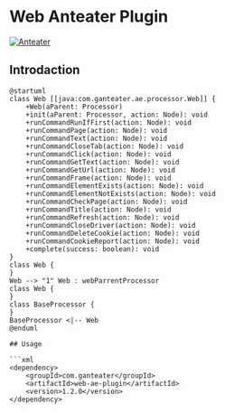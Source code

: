 # Web Anteater Plugin

[![Anteater](https://img.shields.io/maven-central/v/com.ganteater/web-ae-plugin.svg)](https://central.sonatype.com/artifact/com.ganteater/web-ae-plugin)

## Introdaction

```platuml
@startuml
class Web [[java:com.ganteater.ae.processor.Web]] {
	+Web(aParent: Processor)
	+init(aParent: Processor, action: Node): void
	+runCommandRunIfFirst(action: Node): void
	+runCommandPage(action: Node): void
	+runCommandText(action: Node): void
	+runCommandCloseTab(action: Node): void
	+runCommandClick(action: Node): void
	+runCommandGetText(action: Node): void
	+runCommandGetUrl(action: Node): void
	+runCommandFrame(action: Node): void
	+runCommandElementExists(action: Node): void
	+runCommandElementNotExists(action: Node): void
	+runCommandCheckPage(action: Node): void
	+runCommandTitle(action: Node): void
	+runCommandRefresh(action: Node): void
	+runCommandCloseDriver(action: Node): void
	+runCommandDeleteCookie(action: Node): void
	+runCommandCookieReport(action: Node): void
	+complete(success: boolean): void
}
class Web {
}
Web --> "1" Web : webParrentProcessor
class Web {
}
class BaseProcessor {
}
BaseProcessor <|-- Web
@enduml

## Usage

```xml
<dependency>
    <groupId>com.ganteater</groupId>
    <artifactId>web-ae-plugin</artifactId>
    <version>1.2.0</version>
</dependency>
```
